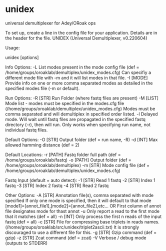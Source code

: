 # unidex
universal demultiplexer for Adey/ORoak ops

To set up, create a line in the config file for your application. Details are in the header for the file.
UNIDEX (Universal Demultiplexer, v0.220604)

Usage:

unidex [options]

Info Options:
  -L          List modes present in the mode config file (def = /home/groups/oroaklab/demultiplex/unidex_modes.cfg)
              Can specifiy a different mode file with -m and it will list modes in that file.
  -I  [MODE]  Provide info on one or more comma separated modes as detailed in the specified
              modes file (-m or default).

Run Options:
  -R  [STR]   Run Folder (where fastq files are present)
  -M  [LIST]  Mode list - modes must be specified in the modes.cfg file (/home/groups/oroaklab/demultiplex/unidex_modes.cfg)
              Modes must be comma separated and will demultiplex in specified order listed.
  -l          Delayed mode. Will wait until fastq files are propagated
              in the specified fastq directory (-r), then will run.
              Only works when specifying run name, not individual fastq files.

Default Options:
  -O  [STR]   Output folder (def = run name, -R)
  -d  [INT]   Max allowed hamming distance (def = 2)

Default Locations:
  -r  [PATH]  Fastq folder full path (def = /home/groups/oroaklab/fastq)
  -o  [PATH]  Output folder (def = /home/groups/oroaklab/demultiplex)
  -m  [STR]   Mode config file (def = /home/groups/oroaklab/demultiplex/unidex_modes.cfg)

Fastq Input (default = auto detect):
  -1  [STR]   Read 1 fastq
  -2  [STR]   Index 1 fastq
  -3  [STR]   Index 2 fastq
  -4  [STR]   Read 2 fastq

Other Options:
  -A  [STR]   Annotation file(s), comma separated with mode specified
              If only one mode is specified, then it will default to that mode
              [mode1]=[annot_file1],[mode2]=[annot_file2],etc... OR
                          First column of annot file designates mode for thast annot
  -u          Only report a read to the first mode that it matches (def = all)
  -n  [INT]   Only process the first n reads of the input fastq (def = all)
  -c  [STR]   File for compressing base triplets in reads names. (/home/groups/oroaklab/src/unidex/triplet2ascii.txt)
              It is strongly discouraged to use a different file for this.
  -g  [STR]   Gzip command (def = gzip)
  -z  [STR]   Zcat command (def = zcat)
  -V          Verbose / debug mode (outputs to STDERR)

